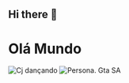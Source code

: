 ## Hi there 👋

# Olá Mundo
![Cj dançando](https://media.tenor.com/94EqbnFW_4QAAAAi/cj-dan%C3%A7ando-dancing.gif)
![Persona. Gta SA](https://media.tenor.com/03h-1rm2SwYAAAAi/keyvon-crawford-kilo-tray-ballas.gif)
<!--
**jaovls/jaovls** is a ✨ _special_ ✨ repository because its `README.md` (this file) appears on your GitHub profile.

Here are some ideas to get you started:

- 🔭 I’m currently working on ...
- 🌱 I’m currently learning ...
- 👯 I’m looking to collaborate on ...
- 🤔 I’m looking for help with ...
- 💬 Ask me about ...
- 📫 How to reach me: ...
- 😄 Pronouns: ...
- ⚡ Fun fact: ...
-->
